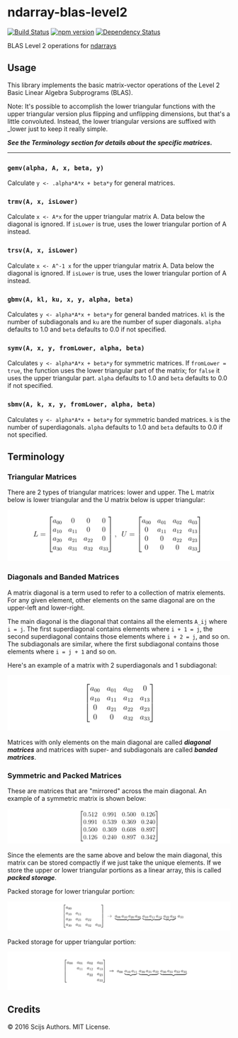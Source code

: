 # ndarray-blas-level2

[![Build Status](https://travis-ci.org/scijs/ndarray-blas-level2.svg?branch=master)](https://travis-ci.org/scijs/ndarray-blas-level2) [![npm version](https://badge.fury.io/js/ndarray-blas-level2.svg)](http://badge.fury.io/js/ndarray-blas-level2) [![Dependency Status](https://david-dm.org/scijs/ndarray-blas-level2.svg)](https://david-dm.org/scijs/ndarray-blas-level2)

BLAS Level 2 operations for [ndarrays](https://github.com/scijs/ndarray)

## Usage

This library implements the basic matrix-vector operations of the Level 2 Basic Linear Algebra Subprograms (BLAS).

Note: It's possible to accomplish the lower triangular functions with the upper triangular version plus flipping and unflipping dimensions, but that's a little convoluted. Instead, the lower triangular versions are suffixed with \_lower just to keep it really simple.

**_See the Terminology section for details about the specific matrices._**

---

### `gemv(alpha, A, x, beta, y)`
Calculate `y <- .alpha*A*x + beta*y` for general matrices.

### `trmv(A, x, isLower)`
Calculate `x <- A*x` for the upper triangular matrix A. Data below the diagonal is ignored. If `isLower` is true, uses the lower triangular portion of A instead.

### `trsv(A, x, isLower)`
Calculate `x <- A^-1 x` for the upper triangular matrix A. Data below the diagonal is ignored.  If `isLower` is true, uses the lower triangular portion of A instead.

### `gbmv(A, kl, ku, x, y, alpha, beta)`
Calculates `y <- alpha*A*x + beta*y` for general banded matrices. `kl` is the number of subdiagonals and `ku` are the number of super diagonals. `alpha` defaults to 1.0 and `beta` defaults to 0.0 if not specified.

### `symv(A, x, y, fromLower, alpha, beta)`
Calculates `y <- alpha*A*x + beta*y` for symmetric matrices. If `fromLower = true`, the function uses the lower triangular part of the matrix; for `false` it uses the upper triangular part. `alpha` defaults to 1.0 and `beta` defaults to 0.0 if not specified.

### `sbmv(A, k, x, y, fromLower, alpha, beta)`
Calculates `y <- alpha*A*x + beta*y` for symmetric banded matrices. `k` is the number of superdiagonals. `alpha` defaults to 1.0 and `beta` defaults to 0.0 if not specified.

## Terminology

### Triangular Matrices

There are 2 types of triangular matrices: lower and upper. The L matrix below is lower triangular and the U matrix below is upper triangular:

![Lower and upper triangular matrices](./docs/img/lutriangular.png)

### Diagonals and Banded Matrices

A matrix diagonal is a term used to refer to a collection of matrix elements. For any given element, other elements on the same diagonal are on the upper-left and lower-right.

The main diagonal is the diagonal that contains all the elements `A_ij` where `i = j`. The first superdiagonal contains elements where `i + 1 = j`, the second superdiagonal contains those elements where `i + 2 = j`, and so on. The subdiagonals are similar, where the first subdiagonal contains those elements where `i = j + 1` and so on.

Here's an example of a matrix with 2 superdiagonals and 1 subdiagonal:

![Matrix with 2 super and 1 sub diagonals](./docs/img/diagonals.png)

Matrices with only elements on the main diagonal are called **_diagonal matrices_** and matrices with super- and subdiagonals are called **_banded matrices_**.

### Symmetric and Packed Matrices

These are matrices that are "mirrored" across the main diagonal. An example of a symmetric matrix is shown below:

![Symmetric matrix](./docs/img/symmetric.png)

Since the elements are the same above and below the main diagonal, this matrix can be stored compactly if we just take the unique elements. If we store the upper or lower triangular portions as a linear array, this is called **_packed storage_**.

Packed storage for lower triangular portion:

![Lower triangular packed matrix](./docs/img/lTriPacked.png)

Packed storage for upper triangular portion:

![Upper triangular packed matrix](./docs/img/uTriPacked.png)

## Credits
&copy; 2016 Scijs Authors. MIT License.
